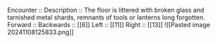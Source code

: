 Encounter :: 
Description :: The floor is littered with broken glass and tarnished metal shards, remnants of tools or lanterns long forgotten.
Forward :: 
Backwards :: [[6]]
Left :: [[11]]
Right :: [[13]]
![[Pasted image 20241108125833.png]]